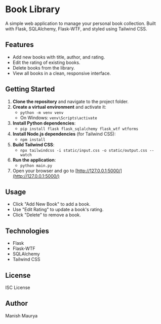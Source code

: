 # Book Library

A simple web application to manage your personal book collection. Built with Flask, SQLAlchemy, Flask-WTF, and styled using Tailwind CSS.

## Features

- Add new books with title, author, and rating.
- Edit the rating of existing books.
- Delete books from the library.
- View all books in a clean, responsive interface.

## Getting Started

1. **Clone the repository** and navigate to the project folder.
2. **Create a virtual environment** and activate it:
   - `python -m venv venv`
   - On Windows: `venv\Scripts\activate`
3. **Install Python dependencies**:
   - `pip install flask flask_sqlalchemy flask_wtf wtforms`
4. **Install Node.js dependencies** (for Tailwind CSS):
   - `npm install`
5. **Build Tailwind CSS**:
   - `npx tailwindcss -i static/input.css -o static/output.css --watch`
6. **Run the application**:
   - `python main.py`
7. Open your browser and go to [http://127.0.0.1:5000/](http://127.0.0.1:5000/)

## Usage

- Click "Add New Book" to add a book.
- Use "Edit Rating" to update a book's rating.
- Click "Delete" to remove a book.

## Technologies

- Flask
- Flask-WTF
- SQLAlchemy
- Tailwind CSS

## License

ISC License

## Author

Manish Maurya
